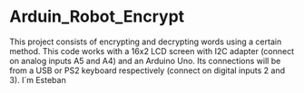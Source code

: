 # Arduin_Robot_Encrypt
This project consists of encrypting and decrypting words using a certain method. 
This code works with a 16x2 LCD screen with I2C adapter (connect on analog inputs A5 and A4) and an Arduino Uno. 
Its connections will be from a USB or PS2 keyboard respectively (connect on digital inputs 2 and 3). 
I´m Esteban
 
